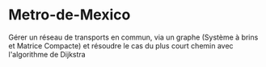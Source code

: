 # Metro-de-Mexico
Gérer un réseau de transports en commun, via un graphe (Système à brins et Matrice Compacte) et résoudre le cas du plus court chemin avec l'algorithme de Dijkstra

